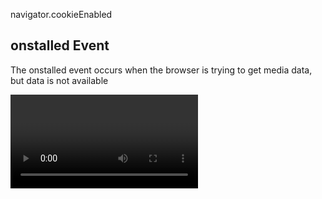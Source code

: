 navigator.cookieEnabled


## onstalled Event
The onstalled event occurs when the browser is trying to get media data, but data is not available

<video onstalled="myFunction()">

Supported HTML tags:	<audio> and <video>

## onsuspend event
The onsuspend event occurs when the browser is intentionally not getting media data

This event occurs when the loading of the media is suspended (prevented from continuing). This can happen when the download has completed, or because it has been paused for some reason(暂停媒体加载（防止继续加载）时，将发生此事件。下载完成或由于某种原因已暂停下载时，可能会发生这种情况)

Supported HTML tags:	<audio> and <video>



## 
To get the size of an element, use the clientWidth, clientHeight, innerWidth, innerHeight, outerWidth, outerHeight, offsetWidth and/or offsetHeight properties.

## 
document.body.scrollTop > 350 滚动350px